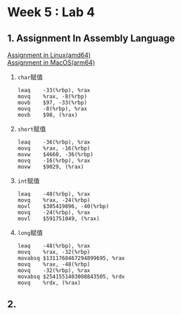 # Week 5 : Lab 4

## 1. Assignment In Assembly Language

[Assignment in Linux(amd64)](./Assignment_LINUX.s)  
[Assignment in MacOS(arm64)](./Assignment_MACOS.s)  

1. `char`赋值  

    ```assembly
    leaq	-33(%rbp), %rax
	movq	%rax, -8(%rbp)
	movb	$97, -33(%rbp)
	movq	-8(%rbp), %rax
	movb	$98, (%rax)
    ``` 

2. `short`赋值  

    ```assembly
	leaq	-36(%rbp), %rax
	movq	%rax, -16(%rbp)
	movw	$4660, -36(%rbp)
	movq	-16(%rbp), %rax
	movw	$9029, (%rax)
    ```

3. `int`赋值

    ```assembly
	leaq	-40(%rbp), %rax
	movq	%rax, -24(%rbp)
	movl	$305419896, -40(%rbp)
	movq	-24(%rbp), %rax
	movl	$591751049, (%rax)
    ```

4. `long`赋值  

    ```assembly
    leaq	-48(%rbp), %rax
	movq	%rax, -32(%rbp)
	movabsq	$1311768467294899695, %rax
	movq	%rax, -48(%rbp)
	movq	-32(%rbp), %rax
	movabsq	$2541551403008843505, %rdx
	movq	%rdx, (%rax)
    ```

## 2. 